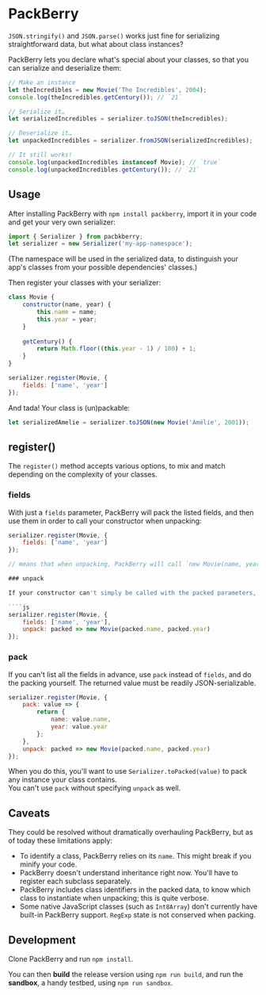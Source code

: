 # PackBerry

`JSON.stringify()` and `JSON.parse()` works just fine for serializing straightforward data, but what about class instances?

PackBerry lets you declare what's special about your classes, so that you can serialize and deserialize them:

````js
// Make an instance
let theIncredibles = new Movie('The Incredibles', 2004);
console.log(theIncredibles.getCentury()); // `21`

// Serialize it…
let serializedIncredibles = serializer.toJSON(theIncredibles);

// Deserialize it…
let unpackedIncredibles = serializer.fromJSON(serializedIncredibles);

// It still works!
console.log(unpackedIncredibles instanceof Movie); // `true`
console.log(unpackedIncredibles.getCentury()); // `21`

````

## Usage

After installing PackBerry with `npm install packberry`, import it in your code and get your very own serializer:

````js
import { Serializer } from pacbkberry;
let serializer = new Serializer('my-app-namespace');
````

(The namespace will be used in the serialized data, to distinguish your app's classes from your possible dependencies' classes.)

Then register your classes with your serializer:

````js
class Movie {
	constructor(name, year) {
		this.name = name;
		this.year = year;
	}
	
	getCentury() {
		return Math.floor((this.year - 1) / 100) + 1;
	}
}

serializer.register(Movie, {
	fields: ['name', 'year']
});
````

And tada! Your class is (un)packable:

````js
let serializedAmelie = serializer.toJSON(new Movie('Amélie', 2001));
````

## register()

The `register()` method accepts various options, to mix and match depending on the complexity of your classes.

### fields

With just a `fields` parameter, PackBerry will pack the listed fields, and then use them in order to call your constructor when unpacking:

````js
serializer.register(Movie, {
	fields: ['name', 'year']
});

// means that when unpacking, PackBerry will call `new Movie(name, year)`

### unpack

If your constructor can't simply be called with the packed parameters, you can tell PackBerry how to make instances using `unpack`:

````js
serializer.register(Movie, {
	fields: ['name', 'year'],
	unpack: packed => new Movie(packed.name, packed.year)
});
````

### pack

If you can't list all the fields in advance, use `pack` instead of `fields`, and do the packing yourself. The returned value must be readily JSON-serializable.

````js
serializer.register(Movie, {
	pack: value => {
		return {
			name: value.name,
			year: value.year
		};
	},
	unpack: packed => new Movie(packed.name, packed.year)
});
````

When you do this, you'll want to use `Serializer.toPacked(value)` to pack any instance your class contains.  
You can't use `pack` without specifying `unpack` as well.

## Caveats

They could be resolved without dramatically overhauling PackBerry, but as of today these limitations apply:

- To identify a class, PackBerry relies on its `name`. This might break if you minify your code.
- PackBerry doesn't understand inheritance right now. You'll have to register each subclass separately.
- PackBerry includes class identifiers in the packed data, to know which class to instantiate when unpacking; this is quite verbose.
- Some native JavaScript classes (such as `Int8Array`) don't currently have built-in PackBerry support. `RegExp` state is not conserved when packing.

## Development

Clone PackBerry and run `npm install`.

You can then **build** the release version using `npm run build`, and run the **sandbox**, a handy testbed, using `npm run sandbox`.
